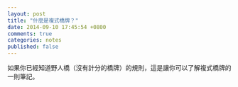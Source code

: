 ```yaml
---
layout: post
title: "什麼是複式橋牌？"
date: 2014-09-10 17:45:54 +0800
comments: true
categories: notes
published: false
---
```


如果你已經知道野人橋（沒有計分的橋牌）的規則，這是讓你可以了解複式橋牌的一則筆記。

# 


